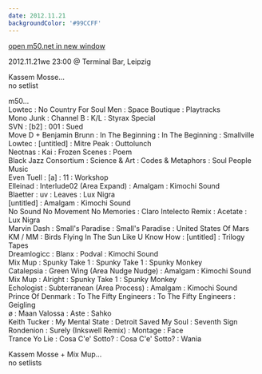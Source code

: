```yaml
---
date: 2012.11.21
backgroundColor: '#99CCFF'
---
```


[open m50.net in new window  
](http://m50.net/)


2012.11.21we 23:00 @ Terminal Bar, Leipzig  

Kassem Mosse...  
no setlist  

m50...  
Lowtec : No Country For Soul Men : Space Boutique : Playtracks  
Mono Junk : Channel B : K/L : Styrax Special  
SVN : \[b2\] : 001 : Sued  
Move D + Benjamin Brunn : In The Beginning : In The Beginning : Smallville  
Lowtec : \[untitled\] : Mitre Peak : Outtolunch  
Neotnas : Kai : Frozen Scenes : Poem  
Black Jazz Consortium : Science & Art : Codes & Metaphors : Soul People Music  
Even Tuell : \[a\] : 11 : Workshop  
Elleinad : Interlude02 (Area Expand) : Amalgam : Kimochi Sound  
Blaetter : uv : Leaves : Lux Nigra  
\[untitled\] : Amalgam : Kimochi Sound  
No Sound No Movement No Memories : Claro Intelecto Remix : Acetate : Lux Nigra  
Marvin Dash : Small's Paradise : Small's Paradise : United States Of Mars  
KM / MM : Birds Flying In The Sun Like U Know How : \[untitled\] : Trilogy Tapes  
Dreamlogicc : Blanx : Podval : Kimochi Sound  
Mix Mup : Spunky Take 1 : Spunky Take 1 : Spunky Monkey  
Catalepsia : Green Wing (Area Nudge Nudge) : Amalgam : Kimochi Sound  
Mix Mup : Alright : Spunky Take 1 : Spunky Monkey  
Echologist : Subterranean (Area Process) : Amalgam : Kimochi Sound  
Prince Of Denmark : To The Fifty Engineers : To The Fifty Engineers : Geigling  
ø : Maan Valossa : Aste : Sahko  
Keith Tucker : My Mental State : Detroit Saved My Soul : Seventh Sign  
Rondenion : Surely (Inkswell Remix) : Montage : Face  
Trance Yo Lie : Cosa C'e' Sotto? : Cosa C'e' Sotto? : Wania  

Kassem Mosse + Mix Mup...  
no setlists